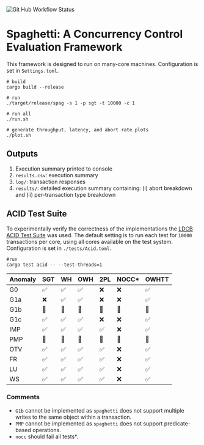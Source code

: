 ![Git Hub Workflow Status](https://img.shields.io/github/workflow/status/jackwaudby/spaghetti/Rust?logo=Github)

# Spaghetti: A Concurrency Control Evaluation Framework

This framework is designed to run on many-core machines. 
Configuration is set in `Settings.toml`.
```
# build
cargo build --release

# run
./target/release/spag -s 1 -p sgt -t 10000 -c 1

# run all
./run.sh 

# generate throughput, latency, and abort rate plots 
./plot.sh
```

## Outputs
1. Execution summary printed to console
2. `results.csv`: execution summary
3. `log/`:  transaction responses
4. `results/`: detailed execution summary containing: (i) abort breakdown and (ii) per-transaction type breakdown 

## ACID Test Suite

To experimentally verify the correctness of the implementations the [LDCB ACID Test Suite](http://mit.bme.hu/~szarnyas/ldbc/ldbc-acid-tpctc2020-camera-ready.pdf) was used. 
The default setting is to run each test for `10000` transactions per core, using all cores available on the test system.
Configuration is set in `./tests/Acid.toml`.
```
#run
cargo test acid -- --test-threads=1
```

| Anomaly | SGT                  | WH                   | OWH                  | 2PL                  | NOCC*                | OWHTT                | 
|---------|----------------------|----------------------|----------------------|----------------------|----------------------|----------------------| 
|   G0    |:white_check_mark:    |:white_check_mark:    |:white_check_mark:    |:x:                   |:x:                   |:white_check_mark:   |
|   G1a   |:x:                   |:white_check_mark:    |:white_check_mark:    |:x:                   |:x:                   |:white_check_mark:    | 
|   G1b   |:large_orange_diamond:|:large_orange_diamond:|:large_orange_diamond:|:large_orange_diamond:|:large_orange_diamond:|:large_orange_diamond:|
|   G1c   |:white_check_mark:    |:white_check_mark:    |:white_check_mark:    |:x:                   |:x:                   |:white_check_mark:    |
|   IMP   |:white_check_mark:    |:white_check_mark:    |:white_check_mark:    |:white_check_mark:    |:x:                   |:white_check_mark:    |
|   PMP   |:large_orange_diamond:|:large_orange_diamond:|:large_orange_diamond:|:large_orange_diamond:|:large_orange_diamond:|:large_orange_diamond:    |
|   OTV   |:white_check_mark:    |:white_check_mark:    |:white_check_mark:    |:white_check_mark:    |:x:                   |:white_check_mark:    |
|   FR    |:white_check_mark:    |:white_check_mark:    |:white_check_mark:    |:white_check_mark:    |:x:                   |:white_check_mark:    |
|   LU    |:white_check_mark:    |:white_check_mark:    |:white_check_mark:    |:white_check_mark:    |:x:                   |:white_check_mark:    |
|   WS    |:white_check_mark:    |:white_check_mark:    |:white_check_mark:    |:white_check_mark:    |:x:                   |:white_check_mark:    |

### Comments
* `G1b` cannot be implemented as `spaghetti` does not support multiple writes to the same object within a transaction. 
* `PMP` cannot be implemented as `spaghetti` does not support predicate-based operations.
* `nocc` should fail all tests*.
